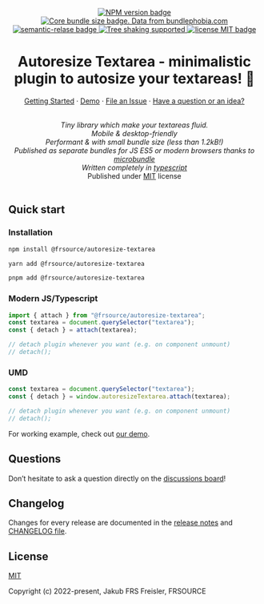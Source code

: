 <p align="center">
  <a href="https://www.npmjs.com/package/@frsource/autoresize-textarea">
    <img src="https://img.shields.io/npm/v/@frsource/autoresize-textarea" alt="NPM version badge">
  </a>
  <a href="https://bundlephobia.com/result?p=@frsource/autoresize-textarea" title="Visit bundlephobia for more details!">
    <img src="https://img.shields.io/bundlephobia/minzip/@frsource/autoresize-textarea" alt="Core bundle size badge. Data from bundlephobia.com">
  </a>
  <a href="https://github.com/semantic-release/semantic-release">
    <img src="https://img.shields.io/badge/%20%20%F0%9F%93%A6%F0%9F%9A%80-semantic--release-e10079.svg" alt="semantic-relase badge">
  </a>
  <a href="https://bundlephobia.com/result?p=@frsource/autoresize-textarea">
    <img src="https://badgen.net/bundlephobia/tree-shaking/@frsource/autoresize-textarea" alt="Tree shaking supported">
  </a>
  <a href="https://github.com/FRSOURCE/autoresize-textarea/blob/master/LICENSE">
    <img src="https://img.shields.io/github/license/FRSOURCE/autoresize-textarea" alt="license MIT badge">
  </a>
</p>

<h1 align="center">Autoresize Textarea - minimalistic plugin to autosize your textareas! 💪</h1>

<p align="center">
  <a href="#quick-start">Getting Started</a>
  ·
  <a href="https://www.frsource.org/autoresize-textarea" target="_blank">Demo</a>
  ·
  <a href="https://github.com/FRSOURCE/autoresize-textarea/issues">File an Issue</a>
  ·
  <a href="#questions">Have a question or an idea?</a>
  <br>
</p>

<p align="center">
  <br>
  <i>Tiny library which make your textareas fluid.
    <br>Mobile &amp; desktop-friendly
    <br>Performant & with small bundle size (less than 1.2kB!)
    <br>Published as separate bundles for JS ES5 or modern browsers thanks to <a href="https://www.npmjs.com/package/microbundle">microbundle</a>
    <br>Written completely in <a href="https://www.typescriptlang.org">typescript</a></i>
    <br>Published under <a href="https://opensource.org/licenses/MIT" target="_blank">MIT</a> license</i>
  <br>
  <br>
</p>

## Quick start

### Installation

```bash
npm install @frsource/autoresize-textarea

yarn add @frsource/autoresize-textarea

pnpm add @frsource/autoresize-textarea
```

### Modern JS/Typescript

```ts
import { attach } from "@frsource/autoresize-textarea";
const textarea = document.querySelector("textarea");
const { detach } = attach(textarea);

// detach plugin whenever you want (e.g. on component unmount)
// detach();
```

### UMD

```js
const textarea = document.querySelector("textarea");
const { detach } = window.autoresizeTextarea.attach(textarea);

// detach plugin whenever you want (e.g. on component unmount)
// detach();
```

For working example, check out [our demo](https://www.frsource.org/autoresize-textarea).

## Questions

Don’t hesitate to ask a question directly on the [discussions board](https://github.com/FRSOURCE/autoresize-textarea/discussions)!

## Changelog

Changes for every release are documented in the [release notes](https://github.com/FRSOURCE/autoresize-textarea/releases) and [CHANGELOG file](https://github.com/FRSOURCE/autoresize-textarea/tree/master/CHANGELOG.md).

## License

[MIT](https://opensource.org/licenses/MIT)

Copyright (c) 2022-present, Jakub FRS Freisler, FRSOURCE
